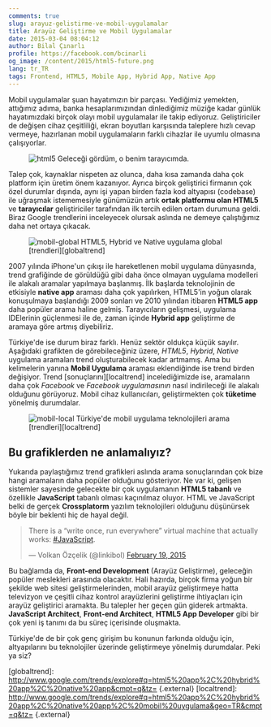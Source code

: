 ```yaml
---
comments: true
slug: arayuz-gelistirme-ve-mobil-uygulamalar
title: Arayüz Geliştirme ve Mobil Uygulamalar
date: 2015-03-04 08:04:12
author: Bilal Çınarlı
profile: https://facebook.com/bcinarli
og_image: /content/2015/html5-future.png
lang: tr_TR
tags: Frontend, HTML5, Mobile App, Hybrid App, Native App
---
```


Mobil uygulamalar şuan hayatımızın bir parçası. Yediğimiz yemekten, attığımız adıma, banka hesaplarımızından dinlediğimiz müziğe kadar günlük hayatımızdaki birçok olayı mobil uygulamalar ile takip ediyoruz. Geliştiriciler de değişen cihaz çeşitliliği, ekran boyutları karşısında taleplere hızlı cevap vermeye, hazırlanan mobil uygulamaların farklı cihazlar ile uyumlu olmasına çalışıyorlar.

<figure markdown=1>

![html5][]
<span class="credits">Geleceği gördüm, o benim tarayıcımda.</span>
</figure>

Talep çok, kaynaklar nispeten az olunca, daha kısa zamanda daha çok platform için üretim önem kazanıyor. Ayrıca birçok geliştirici firmanın çok özel durumlar dışında, aynı işi yapan birden fazla kod altyapısı (codebase) ile uğraşmak istememesiyle günümüzün artık **ortak platformu olan HTML5** ve **tarayıcılar** geliştiriciler tarafından ilk tercih edilen ortam durumuna geldi. Biraz Google trendlerini inceleyecek olursak aslında ne demeye çalıştığımız daha net ortaya çıkacak.

<figure markdown=1>

![mobil-global][]
<span class="credits">HTML5, Hybrid ve Native uygulama global [trendleri][globaltrend]</span>
</figure>

2007 yılında iPhone'un çıkışı ile hareketlenen mobil uygulama dünyasında, trend grafiğinde de görüldüğü gibi daha önce olmayan uygulama modelleri ile alakalı aramalar yapılmaya başlanmış. İlk başlarda teknolojinin de etkisiyle **native app** araması daha çok yapılırken, HTML5'in yoğun olarak konuşulmaya başlandığı 2009 sonları ve 2010 yılından itibaren **HTML5 app** daha popüler arama haline gelmiş. Tarayıcıların gelişmesi, uygulama IDElerinin güçlenmesi ile de, zaman içinde **Hybrid app** geliştirme de aramaya göre artmış diyebiliriz.

Türkiye'de ise durum biraz farklı. Henüz sektör oldukça küçük sayılır. Aşağıdaki grafikten de görebileceğiniz üzere, _HTML5_, _Hybrid_, _Native_ uygulama aramaları trend oluşturabilecek kadar artmamış. Ama bu kelimelerin yanına **Mobil Uygulama** araması eklendiğinde ise trend birden değişiyor. Trend [sonuçlarını][localtrend] incelediğimizde ise, aramaların daha çok _Facebook_ ve _Facebook uygulamasının_ nasıl indirileceği ile alakalı olduğunu görüyoruz. Mobil cihaz kullanıcıları, geliştirmekten çok **tüketime** yönelmiş durumdalar.

<figure markdown=1>

![mobil-local][]
<span class="credits">Türkiye'de mobil uygulama teknolojileri arama [trendleri][localtrend]</span>
</figure>

## Bu grafiklerden ne anlamalıyız?

Yukarıda paylaştığımız trend grafikleri aslında arama sonuçlarından çok bize hangi aramaların daha popüler olduğunu gösteriyor. Ne var ki, gelişen sistemler sayesinde gelecekte bir çok uygulamanın **HTML5 tabanlı** ve özellikle **JavaScript** tabanlı olması kaçınılmaz oluyor. HTML ve JavaScript belki de gerçek **Crossplatorm** yazılım teknolojileri olduğunu düşünürsek böyle bir beklenti hiç de hayal değil.

<blockquote class="twitter-tweet" lang="en"><p>There is a “write once, run everywhere” virtual machine that actually works: <a href="https://twitter.com/hashtag/JavaScript?src=hash">#JavaScript</a>.</p>&mdash; Volkan Özçelik (@linkibol) <a href="https://twitter.com/linkibol/status/568549832882667520">February 19, 2015</a></blockquote>
<script async src="//platform.twitter.com/widgets.js" charset="utf-8"></script>

Bu bağlamda da, **Front-end Development** (Arayüz Geliştirme), geleceğin popüler meslekleri arasında olacaktır. Hali hazırda, birçok firma yoğun bir şekilde web sitesi geliştirmelerinden, mobil arayüz geliştirmeye hatta televizyon ve çeşitli cihaz kontrol arayüzlerini geliştirme ihtiyaçları için arayüz geliştirici aramakta. Bu talepler her geçen gün giderek artmakta. **JavaScript Architect**, **Front-end Architect**, **HTML5 App Developer** gibi bir çok yeni iş tanımı da bu süreç içerisinde oluşmakta.

Türkiye'de de bir çok genç girişim bu konunun farkında olduğu için, altyapılarını bu teknolojiler üzerinde geliştirmeye yönelmiş durumdalar. Peki ya siz?

[html5]: /images/2015/html5-future.png
[mobil-global]: /images/2015/app.png
[mobil-local]: /images/2015/app-turkey.png

[globaltrend]: http://www.google.com/trends/explore#q=html5%20app%2C%20hybrid%20app%2C%20native%20app&cmpt=q&tz= {.external}
[localtrend]: http://www.google.com/trends/explore#q=html5%20app%2C%20hybrid%20app%2C%20native%20app%2C%20mobil%20uygulama&geo=TR&cmpt=q&tz= {.external}

